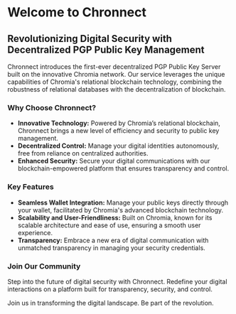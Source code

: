# Welcome to Chronnect

## Revolutionizing Digital Security with Decentralized PGP Public Key Management

Chronnect introduces the first-ever decentralized PGP Public Key Server built on the innovative Chromia network. Our service leverages the unique capabilities of Chromia's relational blockchain technology, combining the robustness of relational databases with the decentralization of blockchain.

### Why Choose Chronnect?

- **Innovative Technology:** Powered by Chromia’s relational blockchain, Chronnect brings a new level of efficiency and security to public key management.
- **Decentralized Control:** Manage your digital identities autonomously, free from reliance on centralized authorities.
- **Enhanced Security:** Secure your digital communications with our blockchain-empowered platform that ensures transparency and control.

### Key Features

- **Seamless Wallet Integration:** Manage your public keys directly through your wallet, facilitated by Chromia's advanced blockchain technology.
- **Scalability and User-Friendliness:** Built on Chromia, known for its scalable architecture and ease of use, ensuring a smooth user experience.
- **Transparency:** Embrace a new era of digital communication with unmatched transparency in managing your security credentials.

### Join Our Community

Step into the future of digital security with Chronnect. Redefine your digital interactions on a platform built for transparency, security, and control.

Join us in transforming the digital landscape. Be part of the revolution.
